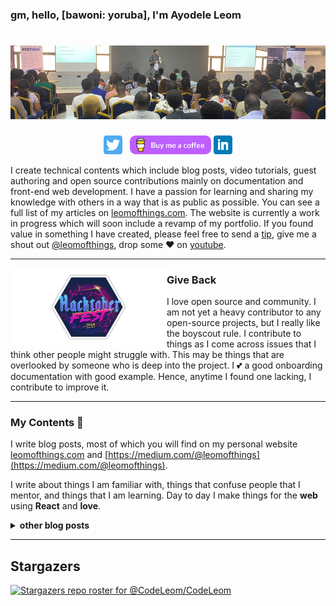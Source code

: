 ### gm, hello, [bawoni: yoruba], I'm Ayodele Leom

# [![ayodele header image](https://raw.githubusercontent.com/CodeLeom/CodeLeom/main/images/github-header.png)](https://leomofthings.com)

<p align='center'>
<a href="https://twitter.com/leomofthings"><img height="30" src="https://raw.githubusercontent.com/CodeLeom/CodeLeom/main/images/twitter.png?raw=true"></a>&nbsp;&nbsp;
<a href="https://www.buymeacoffee.com/leomofthings"><img height="30" src="https://raw.githubusercontent.com/CodeLeom/CodeLeom/main/images/buymeacoffee.png?raw=true"></a>
<a href="https://www.linkedin.com/in/aransiolaayo/"><img height="30" src="https://raw.githubusercontent.com/CodeLeom/CodeLeom/main/images/linkedin.png?raw=true"></a>
</p>

I create technical contents which include blog posts, video tutorials, guest authoring and open source contributions mainly on documentation and front-end web development. I have a passion for learning and sharing my knowledge with others in a way that is as public as possible. You can see a full list of my articles on [leomofthings.com](https://leomofthings.com). The website is currently a work in progress which will soon include a revamp of my portfolio. If you found value in something I have created, please feel free to send a [tip](https://www.buymeacoffee.com/leomofthings), give me a shout out [@leomofthings](https://twitter.com/leomofthings), drop some ♥ on [youtube](https://www.youtube.com/@leomofthings/).

---

 <p>
  <img width="250" align='left' src="https://raw.githubusercontent.com/CodeLeom/CodeLeom/main/images/htbf.png?raw=true">
</p>
 
### Give Back

I love open source and community. I am not yet a heavy contributor to any open-source projects, but I really like the boyscout rule. I contribute to things as I come across issues that I think other people might struggle with. This may be things that are overlooked by someone who is deep into the project. I 💕 a good onboarding documentation with good example. Hence, anytime I found one lacking, I contribute to improve it.

---

### My Contents 🌱

I write blog posts, most of which you will find on my personal website [leomofthings.com](https://leomofthings.com) and [https://medium.com/@leomofthings](https://medium.com/@leomofthings).

I write about things I am familiar with, things that confuse people that I mentor, and things that I am learning. Day to day I make things for the **web** using **React** and **love**.

<details>
 <summary><strong>other blog posts</strong></summary>
 <a href="https://blog.apify.com/author/ayodele">Automation Contents</a>
 <a href="https://zitadel.com/blog/zitadel-vs-firebase">Zitadel Comparison with Firebase</a>
 
</details>

---

## Stargazers

[![Stargazers repo roster for @CodeLeom/CodeLeom](https://reporoster.com/stars/CodeLeom/CodeLeom)](https://github.com/CodeLeom/CodeLeom/stargazers)
